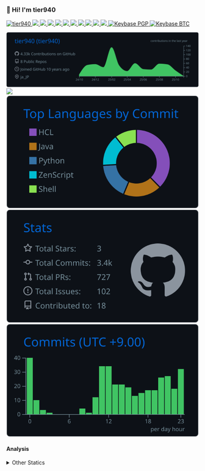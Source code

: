### 👋 Hi! I'm tier940

<p align="left"> 
  <a href="https://github.com/tier940/tier940/">
    <img src="https://komarev.com/ghpvc/?username=tier940" alt="tier940" />
  </a>
  <a href="http://twitter.com/tier940">
    <img height="20" src="https://img.shields.io/twitter/follow/tier940?label=Twitter&logo=twitter&style=flat" />
  </a>
  <a href="https://github.com/tier940">
    <img height="20" src="https://img.shields.io/github/followers/tier940?label=follow&logo=github&style=flat" />
  </a>
  <a href="https://www.reddit.com/user/tier940">
    <img height="20" src="https://img.shields.io/reddit/user-karma/combined/tier940?label=Reddit&logo=reddit&style=flat" />
  </a>
  <a href="https://stackoverflow.com/users/17317833/tier940">
    <img height="20" src="https://img.shields.io/stackexchange/stackoverflow/r/17317833?label=StackOverflow&logo=stack-overflow&style=flat" />
  </a>
  <a href="https://zenn.dev/tier940">
    <img height="20" src="https://zenn.badge.nikaera.com/s/tier940/likes" />
  </a>
  <a href="https://zenn.dev/tier940">
    <img height="20" src="https://zenn.badge.nikaera.com/s/tier940/followers" />
  </a>
  <a href="https://zenn.dev/tier940">
    <img height="20" src="https://zenn.badge.nikaera.com/s/tier940/articles" />
  </a>
  <a href="http://qiita.com/tier940">
    <img height="20" src="https://qiita-badge.apiapi.app/s/tier940/posts.svg" />
  </a>
  <a href="http://qiita.com/tier940">
    <img height="20" src="https://qiita-badge.apiapi.app/s/tier940/contributions.svg" />
  </a>
  <a href="https://github.com/tier940/tier940/">
    <img height="20" src="https://github.com/tier940/tier940/actions/workflows/main.yml/badge.svg" />
  </a>
  <a href="https://keybase.io/tier940">
    <img alt="Keybase PGP" src="https://img.shields.io/keybase/pgp/tier940">
  </a>
  <a href="https://keybase.io/tier940">
    <img alt="Keybase BTC" src="https://img.shields.io/keybase/btc/tier940">
  </a>
</p>

[![](https://raw.githubusercontent.com/tier940/tier940/main/profile-summary-card-output/github_dark/0-profile-details.svg)](https://github.com/vn7n24fzkq/github-profile-summary-cards)
[![](https://raw.githubusercontent.com/tier940/tier940/main/profile-summary-card-output/github_dark/1-repos-per-language.svg)](https://github.com/vn7n24fzkq/github-profile-summary-cards) [![](https://raw.githubusercontent.com/tier940/tier940/main/profile-summary-card-output/github_dark/2-most-commit-language.svg)](https://github.com/vn7n24fzkq/github-profile-summary-cards)
[![](https://raw.githubusercontent.com/tier940/tier940/main/profile-summary-card-output/github_dark/3-stats.svg)](https://github.com/vn7n24fzkq/github-profile-summary-cards) [![](https://raw.githubusercontent.com/tier940/tier940/main/profile-summary-card-output/github_dark/4-productive-time.svg)](https://github.com/vn7n24fzkq/github-profile-summary-cards)


#### Analysis
<!-- <img height="150" src="https://github.com/tier940/tier940/blob/master/images/stat.svg" alt="Alternative Text"/> -->

<details>
  <summary>Other Statics</summary>
  <!--START_SECTION:waka-->
![Code Time](http://img.shields.io/badge/Code%20Time-5%2C349%20hrs%2013%20mins-blue)

**🐱 My GitHub Data** 

> 📦 46.7 kB Used in GitHub's Storage 
 > 
> 💼 Opted to Hire
 > 
> 📜 13 Public Repositories 
 > 
> 🔑 6 Private Repositories 
 > 
**I'm an Early 🐤** 

```text
🌞 Morning                2489 commits        ████░░░░░░░░░░░░░░░░░░░░░   16.39 % 
🌆 Daytime                5526 commits        █████████░░░░░░░░░░░░░░░░   36.39 % 
🌃 Evening                5590 commits        █████████░░░░░░░░░░░░░░░░   36.81 % 
🌙 Night                  1581 commits        ███░░░░░░░░░░░░░░░░░░░░░░   10.41 % 
```
📅 **I'm Most Productive on Saturday** 

```text
Monday                   1620 commits        ███░░░░░░░░░░░░░░░░░░░░░░   10.67 % 
Tuesday                  2393 commits        ████░░░░░░░░░░░░░░░░░░░░░   15.76 % 
Wednesday                1835 commits        ███░░░░░░░░░░░░░░░░░░░░░░   12.08 % 
Thursday                 1560 commits        ███░░░░░░░░░░░░░░░░░░░░░░   10.27 % 
Friday                   2194 commits        ████░░░░░░░░░░░░░░░░░░░░░   14.45 % 
Saturday                 2904 commits        █████░░░░░░░░░░░░░░░░░░░░   19.12 % 
Sunday                   2680 commits        ████░░░░░░░░░░░░░░░░░░░░░   17.65 % 
```


📊 **This Week I Spent My Time On** 

```text
🕑︎ Time Zone: Asia/Tokyo

💬 Programming Languages: 
Other                    26 hrs 47 mins      ███████████████████░░░░░░   75.52 % 
YAML                     3 hrs 34 mins       ███░░░░░░░░░░░░░░░░░░░░░░   10.06 % 
Terraform                1 hr 43 mins        █░░░░░░░░░░░░░░░░░░░░░░░░   04.86 % 
Markdown                 1 hr 19 mins        █░░░░░░░░░░░░░░░░░░░░░░░░   03.75 % 
HCL                      37 mins             ░░░░░░░░░░░░░░░░░░░░░░░░░   01.74 % 

🔥 Editors: 
Chrome                   29 hrs 8 mins       █████████████████████░░░░   82.14 % 
VS Code                  6 hrs 18 mins       ████░░░░░░░░░░░░░░░░░░░░░   17.78 % 
Edge                     1 min               ░░░░░░░░░░░░░░░░░░░░░░░░░   00.08 % 

💻 Operating System: 
Windows                  29 hrs 18 mins      █████████████████████░░░░   82.60 % 
Linux                    6 hrs 10 mins       ████░░░░░░░░░░░░░░░░░░░░░   17.40 % 
```

**I Mostly Code in Java** 

```text
Java                     13 repos            ████████████░░░░░░░░░░░░░   46.43 % 
HCL                      3 repos             ███░░░░░░░░░░░░░░░░░░░░░░   10.71 % 
ZenScript                3 repos             ███░░░░░░░░░░░░░░░░░░░░░░   10.71 % 
Shell                    2 repos             ██░░░░░░░░░░░░░░░░░░░░░░░   07.14 % 
Python                   2 repos             ██░░░░░░░░░░░░░░░░░░░░░░░   07.14 % 
```



**Timeline**

![Lines of Code chart](https://raw.githubusercontent.com/tier940/tier940/main/assets/bar_graph.png)


 Last Updated on 09/03/2025 00:33:47 UTC
<!--END_SECTION:waka-->
</details>
